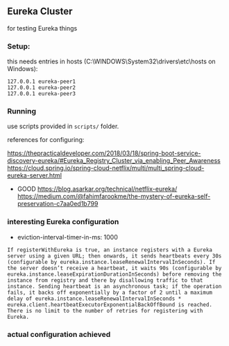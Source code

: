 ## Eureka Cluster

for testing Eureka things

### Setup:

this needs entries in hosts (C:\WINDOWS\System32\drivers\etc\hosts on Windows):

```
127.0.0.1 eureka-peer1
127.0.0.1 eureka-peer2
127.0.0.1 eureka-peer3
```

### Running

use scripts provided in `scripts/` folder.

references for configuring:

https://thepracticaldeveloper.com/2018/03/18/spring-boot-service-discovery-eureka/#Eureka_Registry_Cluster_via_enabling_Peer_Awareness
https://cloud.spring.io/spring-cloud-netflix/multi/multi_spring-cloud-eureka-server.html

- GOOD https://blog.asarkar.org/technical/netflix-eureka/
https://medium.com/@fahimfarookme/the-mystery-of-eureka-self-preservation-c7aa0ed1b799

### interesting Eureka configuration
- eviction-interval-timer-in-ms: 1000

```If registerWithEureka is true, an instance registers with a Eureka server using a given URL; then onwards, it sends heartbeats every 30s (configurable by eureka.instance.leaseRenewalIntervalInSeconds). If the server doesn’t receive a heartbeat, it waits 90s (configurable by eureka.instance.leaseExpirationDurationInSeconds) before removing the instance from registry and there by disallowing traffic to that instance. Sending heartbeat is an asynchronous task; if the operation fails, it backs off exponentially by a factor of 2 until a maximum delay of eureka.instance.leaseRenewalIntervalInSeconds * eureka.client.heartbeatExecutorExponentialBackOffBound is reached. There is no limit to the number of retries for registering with Eureka.```


### actual configuration achieved